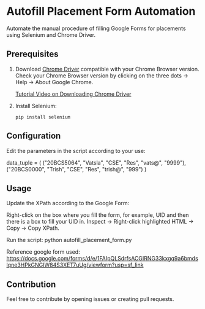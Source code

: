 # Autofill Placement Form Automation

Automate the manual procedure of filling Google Forms for placements using Selenium and Chrome Driver.

## Prerequisites

1. Download [Chrome Driver](https://sites.google.com/chromium.org/driver/) compatible with your Chrome Browser version. Check your Chrome Browser version by clicking on the three dots -> Help -> About Google Chrome.

   [Tutorial Video on Downloading Chrome Driver](https://youtu.be/KqWUC-xWYpA?si=oOxZBqGgA9sMxGrI)

2. Install Selenium:

   ```bash/ terminal
   pip install selenium

## Configuration

Edit the parameters in the script according to your use:


data_tuple = (
    ("20BCS5064", "Vatsla", "CSE", "Res", "vats@", "9999"),
    ("20BCS0000", "Trish", "CSE", "Res", "trish@", "999")
)


## Usage

Update the XPath according to the Google Form:

Right-click on the box where you fill the form, for example, UID and then there is a box to fill your UID in. 
Inspect -> Right-click highlighted HTML -> Copy -> Copy XPath.

Run the script:
python autofill_placement_form.py

Reference google form used:
https://docs.google.com/forms/d/e/1FAIpQLSdrfsACGIRNG33kxgq9a6bmdslqne3HPkGNGIW84S3XET7uUg/viewform?usp=sf_link

## Contribution
Feel free to contribute by opening issues or creating pull requests.
